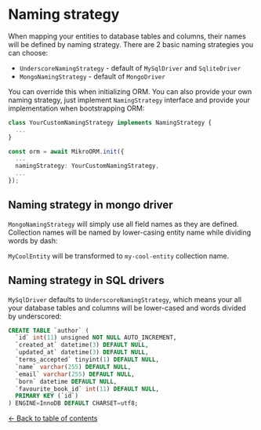 # Naming strategy

When mapping your entities to database tables and columns, their names will be defined by naming 
strategy. There are 2 basic naming strategies you can choose:

- `UnderscoreNamingStrategy` - default of `MySqlDriver` and `SqliteDriver`
- `MongoNamingStrategy` - default of `MongoDriver`

You can override this when initializing ORM. You can also provide your own naming strategy, just 
implement `NamingStrategy` interface and provide your implementation when bootstrapping ORM:

```typescript
class YourCustomNamingStrategy implements NamingStrategy {
  ...
}

const orm = await MikroORM.init({
  ...
  namingStrategy: YourCustomNamingStrategy,
  ...
});
```

## Naming strategy in mongo driver

`MongoNamingStrategy` will simply use all field names as they are defined. Collection names will
be named by lower-casing entity name while dividing words by dash:

`MyCoolEntity` will be transformed to `my-cool-entity` collection name.

## Naming strategy in SQL drivers

`MySqlDriver` defaults to `UnderscoreNamingStrategy`, which means your all your database tables and
columns will be lower-cased and words divided by underscored:

```sql
CREATE TABLE `author` (
  `id` int(11) unsigned NOT NULL AUTO_INCREMENT,
  `created_at` datetime(3) DEFAULT NULL,
  `updated_at` datetime(3) DEFAULT NULL,
  `terms_accepted` tinyint(1) DEFAULT NULL,
  `name` varchar(255) DEFAULT NULL,
  `email` varchar(255) DEFAULT NULL,
  `born` datetime DEFAULT NULL,
  `favourite_book_id` int(11) DEFAULT NULL,
  PRIMARY KEY (`id`)
) ENGINE=InnoDB DEFAULT CHARSET=utf8;
```

[&larr; Back to table of contents](https://b4nan.github.io/mikro-orm/#table-of-contents)
